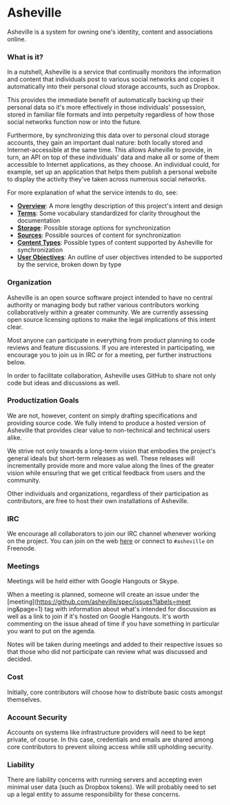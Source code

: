 # Asheville

Asheville is a system for owning one's identity, content and
associations online.

### What is it?

In a nutshell, Asheville is a service that continually monitors the information and content that individuals post to various social networks and copies it automatically into their personal cloud storage accounts, such as Dropbox. 

This provides the immediate benefit of automatically backing up their personal data so it's more effectively in those individuals' possession, stored in familiar file formats and into perpetuity regardless of how those social networks function now or into the future.

Furthermore, by synchronizing this data over to personal cloud storage accounts, they gain an important dual nature: both locally stored and Internet-accessible at the same time. This allows Asheville to provide, in turn, an API on top of these individuals' data and make all or some of them accessible to Internet applications, as they choose. An individual could, for example, set up an application that helps them publish a personal website to display the activity they've taken across numerous social networks.

For more explanation of what the service intends to do, see:

* __[Overview](overview.md)__: A more lengthy description of this project's intent and design
* __[Terms](terms.md)__: Some vocabulary standardized for clarity throughout the documentation
* __[Storage](storage.md)__: Possible storage options for synchronization
* __[Sources](sources.md)__: Possible sources of content for synchronization
* __[Content Types](content-types.md)__: Possible types of content supported by Asheville for synchronization
* __[User Objectives](user-objectives/overview.md)__: An outline of user objectives intended to be supported by the service, broken down by type


### Organization

Asheville is an open source software project intended to have no central authority or managing body but rather various contributors working collaboratively within a greater community. We are currently assessing open source licensing options to make the legal implications of this intent clear.

Most anyone can participate in everything from product planning to code reviews and feature discussions. If you are interested in participating, we encourage you to join us in IRC or for a meeting, per further instructions below.

In order to facilitate collaboration, Asheville uses GitHub to share not only code but ideas and discussions as well.

### Productization Goals

We are not, however, content on simply drafting specifications and providing source code. We fully intend to produce a hosted version of Asheville that provides clear value to non-technical and technical users alike.

We strive not only towards a long-term vision that embodies the project's general ideals but short-term releases as well. These releases will incrementally provide more and more value along the lines of the greater vision while ensuring that we get critical feedback from users and the community.

Other individuals and organizations, regardless of their participation as contributors, are free to host their own installations of Asheville.

### IRC

We encourage all collaborators to join our IRC channel whenever working on the project. You can join on the web [here](http://webchat.freenode.net/?channels=asheville) or connect to `#asheville` on Freenode.

### Meetings

Meetings will be held either with Google Hangouts or Skype.

When a meeting is planned, someone will create an issue
under the [meeting](https://github.com/asheville/spec/issues?labels=meet
ing&page=1) tag with information about what's intended for discussion as well as a link to join if it's hosted on Google Hangouts. It's worth commenting on the issue ahead of time if you have something in particular you want to put on the agenda.

Notes will be taken during meetings and added to their respective issues so that those who did not participate can review what was discussed and decided.

### Cost

Initially, core contributors will choose how to distribute basic costs amongst themselves.

### Account Security

Accounts on systems like infrastructure providers will need to be kept private, of course. In this case, credentials and emails are shared among core contributors to prevent siloing access while still upholding security.

### Liability

There are liability concerns with running servers and accepting even minimal user data (such as Dropbox tokens). We will probably need to set up a legal entity to assume responsibility for these concerns.